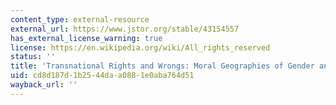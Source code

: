 ```yaml
---
content_type: external-resource
external_url: https://www.jstor.org/stable/43154557
has_external_license_warning: true
license: https://en.wikipedia.org/wiki/All_rights_reserved
status: ''
title: 'Transnational Rights and Wrongs: Moral Geographies of Gender and Migration'
uid: cd8d187d-1b25-44da-a088-1e0aba764d51
wayback_url: ''
---
```

